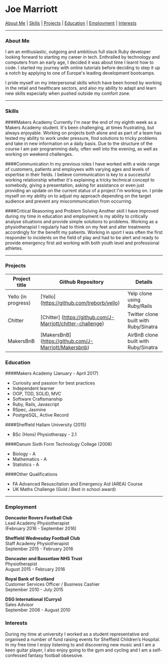 # Joe Marriott

[About Me](#about_me)  |  [Skills](#skills)  |  [Projects](#projects) |  [Education](#education)  |  [Employment](#employment) | [Interests](#interests)
***


### <a name="about_me">About Me</a>


I am an enthusiastic, outgoing and ambitious full stack Ruby developer looking forward to starting my career in tech. Enthralled by technology and computers from an early age, I decided it was about time I learnt how to code. I started my journey with online tutorials before deciding to step it up a notch by applying to one of Europe's leading development bootcamps.

I pride myself on my interpersonal skills which have been honed by working in the retail and healthcare sectors, and also my ability to adapt and learn new skills especially when pushed outside my comfort zone. 

***
### <a name="skills">Skills</a>

####Makers Academy
Currently I'm near the end of my eighth week as a Makers Academy student. It's been challenging, at times frustrating, but always enjoyable. Working on projects both alone and as part of a team has tested my ability to work under pressure, find solutions to tricky problems and take in new information on a daily basis. Due to the structure of the course I am pair programming daily, often well into the evening, as well as working on weekend challenges.

####Communication
In my previous roles I have worked with a wide range of customers, patients and employees with varying ages and levels of expertise in their fields. I believe communication is key to a successful working relationship whether it's explaining a tricky technical concept to somebody, giving a presentation, asking for assistance or even just providing an update on the current status of a project I'm working on. I pride myself on my ability on to adjust my approach depending on the target audience and prevent any miscommunication from occurring.

####Critical Reasoning and Problem Solving
Another skill I have improved during my time in education and employment is my ability to critically analyse situations and provide simple solutions to problems. Working as a physiotherapist I regularly had to think on my feet and alter treatments accordingly for the benefit my patients. Working in sport I was often the first responder to incidents on the field of play and had to be alert and ready to provide emergency first aid working with both youth level and professional athletes.
***

### <a name="projects">Projects</a>

Project title               | Github Repository  						 | Details		
--------------------------- | ------------------------------ | ------------------------
Yello (in progress) 	     | [Yello] (https://github.com/treborb/yello)                 | Yelp clone using Ruby/Rails
Chitter                     | [Chitter] (https://github.com/J-Marriott/chitter-challenge)| Twitter clone built with Ruby/Sinatra
MakersBnB                    | [MakersBnB] (https://github.com/J-Marriott/Makersbnb)     | AirBnB clone built with Ruby/Sinatra

### <a name="education">Education</a>


####Makers Academy (January - April 2017)
- Curiosity and passion for best practices
- Independent learner
- OOP, TDD, SOLID, MVC
- Software Craftsmanship
- Ruby, Rails, Javascript
- RSpec, Jasmine
- PostgreSQL, Active Record


####Sheffield Hallam University (2015)
- BSc (Hons) Physiotherapy - 2.1 

####Danum Sixth Form Technology College (2008)
- Biology - A
- Mathematics - A
- Statistics - A

####Other Qualifications
- FA Advanced Resuscitation and Emergency Aid (AREA) Course
- UK Maths Challenge (Gold / Best in school award)


***



### <a name="employment">Employment</a>


**Doncaster Rovers Football Club** <br>
Lead Academy Physiotherapist <br>
(February 2016 - September 2016) <br>

**Sheffield Wednesday Football Club** <br>
Staff Academy Physiotherapist <br>
September 2015 - February 2016 <br>

**Doncaster and Bassetlaw NHS Trust** <br>
Physiotherapist <br>
August 2015 - February 2016 <br>

**Royal Bank of Scotland** <br>
Customer Services Officer / Business Cashier <br>
September 2010 - July 2015 <br>

**DSG International (Currys)** <br>
Sales Advisor <br>
September 2006 - August 2010 <br>

### <a name="interests">Interests</a>

During my time at university I worked as a student representative and organised a number of fund raising events for Sheffield Children’s Hospital. In my free time I enjoy listening to and discovering new music and I am a keen guitar player, I also enjoy going to the gym and cycling and I am a self-confessed fantasy football obsessive.


